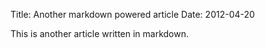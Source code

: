 Title: Another markdown powered article
Date: 2012-04-20

This is another article written in markdown.
